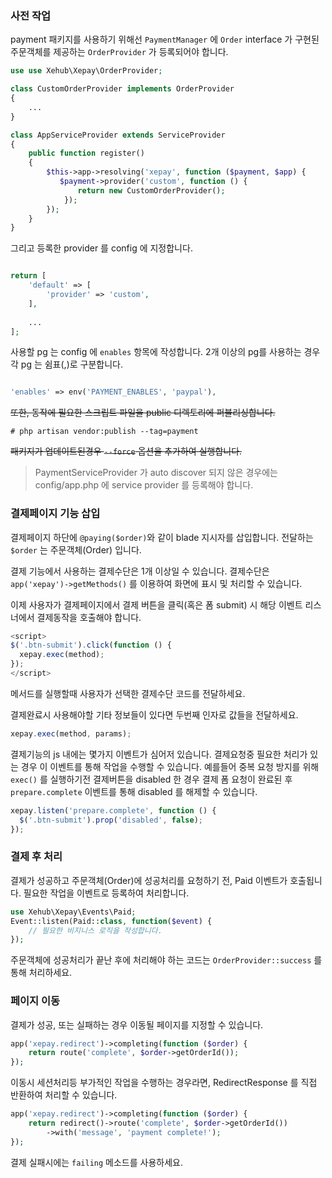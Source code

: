 ### 사전 작업
payment 패키지를 사용하기 위해선 `PaymentManager` 에 `Order` interface 가 구현된 주문객체를
제공하는 `OrderProvider` 가 등록되어야 합니다.

```php
use use Xehub\Xepay\OrderProvider;

class CustomOrderProvider implements OrderProvider
{
    ...
}
```

```php
class AppServiceProvider extends ServiceProvider
{
    public function register()
    {
        $this->app->resolving('xepay', function ($payment, $app) {
           $payment->provider('custom', function () {
               return new CustomOrderProvider();
            });
        });
    }
}
```

그리고 등록한 provider 를 config 에 지정합니다.
```php

return [
    'default' => [
        'provider' => 'custom',
    ],
    
    ...
];
```

사용할 pg 는 config 에 `enables` 항목에 작성합니다. 2개 이상의 pg를 사용하는 경우
각 pg 는 쉼표(,)로 구분합니다.
```php

'enables' => env('PAYMENT_ENABLES', 'paypal'),

```

~~또한, 동작에 필요한 스크립트 파일을 public 디렉토리에 퍼블리싱합니다.~~
```
# php artisan vendor:publish --tag=payment   
```
~~패키지가 업데이트된경우 `--force` 옵션을 추가하여 실행합니다.~~

> PaymentServiceProvider 가 auto discover 되지 않은 경우에는 config/app.php 에 service provider 를 등록해야 합니다.

### 결제페이지 기능 삽입
결제페이지 하단에 `@paying($order)`와 같이 blade 지시자를 삽입합니다.
전달하는 `$order` 는 주문객체(Order) 입니다.

결제 기능에서 사용하는 결제수단은 1개 이상일 수 있습니다. 결제수단은 `app('xepay')->getMethods()` 를 이용하여 화면에 표시 및 처리할 수 있습니다.

이제 사용자가 결제페이지에서 결제 버튼을 클릭(혹은 폼 submit) 시 해당 이벤트 리스너에서 결제동작을 호출해야 합니다.
```javascript
<script>
$('.btn-submit').click(function () {
  xepay.exec(method);
});
</script>
```
메서드를 실행할때 사용자가 선택한 결제수단 코드를 전달하세요.

결제완료시 사용해야할 기타 정보들이 있다면 두번째 인자로 값들을 전달하세요.
```javascript
xepay.exec(method, params);
```

결제기능의 js 내에는 몇가지 이벤트가 심어저 있습니다. 결제요청중 필요한 처리가 있는 경우 이 이벤트를 통해 작업을 수행할 수 있습니다.
예를들어 중복 요청 방지를 위해 `exec()` 를 실행하기전 결제버튼을 disabled 한 경우 결제 폼 요청이 완료된 후 `prepare.complete` 이벤트를 통해
disabled 를 해제할 수 있습니다.
```javascript
xepay.listen('prepare.complete', function () {
  $('.btn-submit').prop('disabled', false);
});
```


### 결제 후 처리
결제가 성공하고 주문객체(Order)에 성공처리를 요청하기 전, Paid 이벤트가 호출됩니다.
필요한 작업을 이벤트로 등록하여 처리합니다.
```php
use Xehub\Xepay\Events\Paid;
Event::listen(Paid::class, function($event) {
    // 필요한 비지니스 로직을 작성합니다.
});
``` 

주문객체에 성공처리가 끝난 후에 처리해야 하는 코드는 `OrderProvider::success` 를 통해 처리하세요.

### 페이지 이동
결제가 성공, 또는 실패하는 경우 이동될 페이지를 지정할 수 있습니다.
```php
app('xepay.redirect')->completing(function ($order) {
    return route('complete', $order->getOrderId());
});
```

이동시 세션처리등 부가적인 작업을 수행하는 경우라면, RedirectResponse 를 직접 반환하여 처리할 수 있습니다.
```php
app('xepay.redirect')->completing(function ($order) {
    return redirect()->route('complete', $order->getOrderId())
        ->with('message', 'payment complete!');
});
```

결제 실패시에는 `failing` 메소드를 사용하세요.
